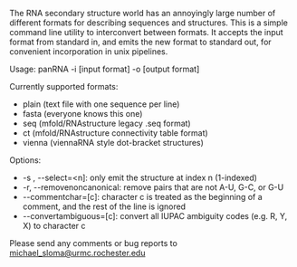 The RNA secondary structure world has an annoyingly large number of different formats for describing sequences and structures. This is a simple command line utility to interconvert between formats. It accepts the input format from standard in, and emits the new format to standard out, for convenient incorporation in unix pipelines.

Usage: panRNA -i [input format] -o [output format]

Currently supported formats:
* plain (text file with one sequence per line)
* fasta (everyone knows this one)
* seq (mfold/RNAstructure legacy .seq format)
* ct (mfold/RNAstructure connectivity table format)
* vienna (viennaRNA style dot-bracket structures)

Options:
* -s <n>, --select=<n]: only emit the structure at index n (1-indexed)
* -r, --removenoncanonical: remove pairs that are not A-U, G-C, or G-U
* --commentchar=[c]: character c is treated as the beginning of a comment, and the rest of the line is ignored
* --convertambiguous=[c]: convert all IUPAC ambiguity codes (e.g. R, Y, X) to character c
  
Please send any comments or bug reports to michael_sloma@urmc.rochester.edu
